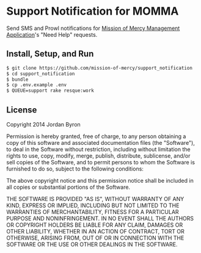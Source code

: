 Support Notification for MOMMA
==============================

Send SMS and Prowl notifications for [Mission of Mercy Management
Application][momma]'s "Need Help" requests.

## Install, Setup, and Run

```bash
$ git clone https://github.com/mission-of-mercy/support_notification
$ cd support_notification
$ bundle
$ cp .env.example .env
$ QUEUE=support rake resque:work
```

## License

Copyright 2014 Jordan Byron

Permission is hereby granted, free of charge, to any person obtaining a copy of
this software and associated documentation files (the "Software"), to deal in
the Software without restriction, including without limitation the rights to
use, copy, modify, merge, publish, distribute, sublicense, and/or sell copies of
the Software, and to permit persons to whom the Software is furnished to do so,
subject to the following conditions:

The above copyright notice and this permission notice shall be included in all
copies or substantial portions of the Software.

THE SOFTWARE IS PROVIDED "AS IS", WITHOUT WARRANTY OF ANY KIND, EXPRESS OR
IMPLIED, INCLUDING BUT NOT LIMITED TO THE WARRANTIES OF MERCHANTABILITY, FITNESS
FOR A PARTICULAR PURPOSE AND NONINFRINGEMENT. IN NO EVENT SHALL THE AUTHORS OR
COPYRIGHT HOLDERS BE LIABLE FOR ANY CLAIM, DAMAGES OR OTHER LIABILITY, WHETHER
IN AN ACTION OF CONTRACT, TORT OR OTHERWISE, ARISING FROM, OUT OF OR IN
CONNECTION WITH THE SOFTWARE OR THE USE OR OTHER DEALINGS IN THE SOFTWARE.

[momma]:https://github.com/mission-of-mercy/mission-of-mercy
